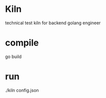 # Kiln
technical test kiln for backend golang engineer 

# compile
go build

# run
./kiln config.json


